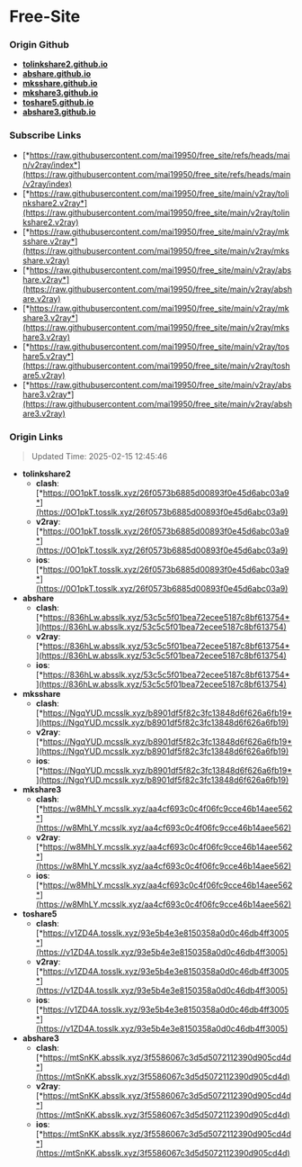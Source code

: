 # Free-Site

### Origin Github

- [**tolinkshare2.github.io**](https://github.com/tolinkshare2/tolinkshare2.github.io)
- [**abshare.github.io**](https://github.com/abshare/abshare.github.io)
- [**mksshare.github.io**](https://github.com/mksshare/mksshare.github.io)
- [**mkshare3.github.io**](https://github.com/mkshare3/mkshare3.github.io)
- [**toshare5.github.io**](https://github.com/toshare5/toshare5.github.io)
- [**abshare3.github.io**](https://github.com/abshare3/abshare3.github.io)

### Subscribe Links

- [*https://raw.githubusercontent.com/mai19950/free_site/refs/heads/main/v2ray/index*](https://raw.githubusercontent.com/mai19950/free_site/refs/heads/main/v2ray/index)
- [*https://raw.githubusercontent.com/mai19950/free_site/main/v2ray/tolinkshare2.v2ray*](https://raw.githubusercontent.com/mai19950/free_site/main/v2ray/tolinkshare2.v2ray)
- [*https://raw.githubusercontent.com/mai19950/free_site/main/v2ray/mksshare.v2ray*](https://raw.githubusercontent.com/mai19950/free_site/main/v2ray/mksshare.v2ray)
- [*https://raw.githubusercontent.com/mai19950/free_site/main/v2ray/abshare.v2ray*](https://raw.githubusercontent.com/mai19950/free_site/main/v2ray/abshare.v2ray)
- [*https://raw.githubusercontent.com/mai19950/free_site/main/v2ray/mkshare3.v2ray*](https://raw.githubusercontent.com/mai19950/free_site/main/v2ray/mkshare3.v2ray)
- [*https://raw.githubusercontent.com/mai19950/free_site/main/v2ray/toshare5.v2ray*](https://raw.githubusercontent.com/mai19950/free_site/main/v2ray/toshare5.v2ray)
- [*https://raw.githubusercontent.com/mai19950/free_site/main/v2ray/abshare3.v2ray*](https://raw.githubusercontent.com/mai19950/free_site/main/v2ray/abshare3.v2ray)

### Origin Links

> Updated Time: 2025-02-15 12:45:46

- **tolinkshare2**
  - **clash**: [*https://0O1pkT.tosslk.xyz/26f0573b6885d00893f0e45d6abc03a9*](https://0O1pkT.tosslk.xyz/26f0573b6885d00893f0e45d6abc03a9)
  - **v2ray**: [*https://0O1pkT.tosslk.xyz/26f0573b6885d00893f0e45d6abc03a9*](https://0O1pkT.tosslk.xyz/26f0573b6885d00893f0e45d6abc03a9)
  - **ios**: [*https://0O1pkT.tosslk.xyz/26f0573b6885d00893f0e45d6abc03a9*](https://0O1pkT.tosslk.xyz/26f0573b6885d00893f0e45d6abc03a9)
- **abshare**
  - **clash**: [*https://836hLw.absslk.xyz/53c5c5f01bea72ecee5187c8bf613754*](https://836hLw.absslk.xyz/53c5c5f01bea72ecee5187c8bf613754)
  - **v2ray**: [*https://836hLw.absslk.xyz/53c5c5f01bea72ecee5187c8bf613754*](https://836hLw.absslk.xyz/53c5c5f01bea72ecee5187c8bf613754)
  - **ios**: [*https://836hLw.absslk.xyz/53c5c5f01bea72ecee5187c8bf613754*](https://836hLw.absslk.xyz/53c5c5f01bea72ecee5187c8bf613754)
- **mksshare**
  - **clash**: [*https://NgqYUD.mcsslk.xyz/b8901df5f82c3fc13848d6f626a6fb19*](https://NgqYUD.mcsslk.xyz/b8901df5f82c3fc13848d6f626a6fb19)
  - **v2ray**: [*https://NgqYUD.mcsslk.xyz/b8901df5f82c3fc13848d6f626a6fb19*](https://NgqYUD.mcsslk.xyz/b8901df5f82c3fc13848d6f626a6fb19)
  - **ios**: [*https://NgqYUD.mcsslk.xyz/b8901df5f82c3fc13848d6f626a6fb19*](https://NgqYUD.mcsslk.xyz/b8901df5f82c3fc13848d6f626a6fb19)
- **mkshare3**
  - **clash**: [*https://w8MhLY.mcsslk.xyz/aa4cf693c0c4f06fc9cce46b14aee562*](https://w8MhLY.mcsslk.xyz/aa4cf693c0c4f06fc9cce46b14aee562)
  - **v2ray**: [*https://w8MhLY.mcsslk.xyz/aa4cf693c0c4f06fc9cce46b14aee562*](https://w8MhLY.mcsslk.xyz/aa4cf693c0c4f06fc9cce46b14aee562)
  - **ios**: [*https://w8MhLY.mcsslk.xyz/aa4cf693c0c4f06fc9cce46b14aee562*](https://w8MhLY.mcsslk.xyz/aa4cf693c0c4f06fc9cce46b14aee562)
- **toshare5**
  - **clash**: [*https://v1ZD4A.tosslk.xyz/93e5b4e3e8150358a0d0c46db4ff3005*](https://v1ZD4A.tosslk.xyz/93e5b4e3e8150358a0d0c46db4ff3005)
  - **v2ray**: [*https://v1ZD4A.tosslk.xyz/93e5b4e3e8150358a0d0c46db4ff3005*](https://v1ZD4A.tosslk.xyz/93e5b4e3e8150358a0d0c46db4ff3005)
  - **ios**: [*https://v1ZD4A.tosslk.xyz/93e5b4e3e8150358a0d0c46db4ff3005*](https://v1ZD4A.tosslk.xyz/93e5b4e3e8150358a0d0c46db4ff3005)
- **abshare3**
  - **clash**: [*https://mtSnKK.absslk.xyz/3f5586067c3d5d5072112390d905cd4d*](https://mtSnKK.absslk.xyz/3f5586067c3d5d5072112390d905cd4d)
  - **v2ray**: [*https://mtSnKK.absslk.xyz/3f5586067c3d5d5072112390d905cd4d*](https://mtSnKK.absslk.xyz/3f5586067c3d5d5072112390d905cd4d)
  - **ios**: [*https://mtSnKK.absslk.xyz/3f5586067c3d5d5072112390d905cd4d*](https://mtSnKK.absslk.xyz/3f5586067c3d5d5072112390d905cd4d)
